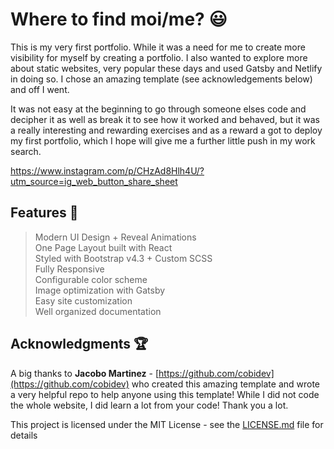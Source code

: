 # Where to find moi/me? :smiley:

This is my very first portfolio. While it was a need for me to create more visibility for myself by creating a portfolio. I also wanted to explore more about static websites, very popular these days and used Gatsby and Netlify in doing so. I chose an amazing template (see acknowledgements below) and off I went.

It was not easy at the beginning to go through someone elses code and decipher it as well as break it to see how it worked and behaved, but it was a really interesting and rewarding exercises and as a reward a got to deploy my first portfolio, which I hope will give me a further little push in my work search.

https://www.instagram.com/p/CHzAd8Hlh4U/?utm_source=ig_web_button_share_sheet
## Features :dizzy:

> Modern UI Design + Reveal Animations\
> One Page Layout built with React\
> Styled with Bootstrap v4.3 + Custom SCSS\
> Fully Responsive\
> Configurable color scheme\
> Image optimization with Gatsby\
> Easy site customization\
> Well organized documentation

## Acknowledgments :trophy:

A big thanks to **Jacobo Martinez** - [https://github.com/cobidev](https://github.com/cobidev) who created this amazing template and wrote a very helpful repo to help anyone using this template! While I did not code the whole website, I did learn a lot from your code! Thank you a lot.

This project is licensed under the MIT License - see the [LICENSE.md](LICENSE.md) file for details

